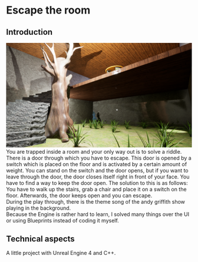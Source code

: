 # Escape the room
## Introduction
![alt text](https://github.com/lulu98/escape-the-room/blob/master/thumbnail.png)
You are trapped inside a room and your only way out is to solve a riddle. There is a door through which you have to escape. This door is opened by a switch which is placed on the floor and is activated by a certain amount of weight. You can stand on the switch and the door opens, but if you want to leave through the door, the door closes itself right in front of your face. You have to find a way to keep the door open. The solution to this is as follows: You have to walk up the stairs, grab a chair and place it on a switch on the floor. Afterwards, the door keeps open and you can escape.    
During the play through, there is the theme song of the andy griffith show playing in the background.    
Because the Engine is rather hard to learn, I solved many things over the UI or using Blueprints instead of coding it myself. 
## Technical aspects
A little project with Unreal Engine 4 and C++.

